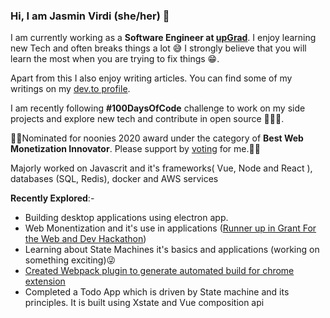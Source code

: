 ### Hi, I am Jasmin Virdi (she/her) 🌸

<!--
**Jasmin2895/Jasmin2895** is a ✨ _special_ ✨ repository because its `README.md` (this file) appears on your GitHub profile.

Here are some ideas to get you started:

- 🔭 I’m currently working on ...
- 🌱 I’m currently learning ...
- 👯 I’m looking to collaborate on ...
- 🤔 I’m looking for help with ...
- 💬 Ask me about ...
- 📫 How to reach me: ...
- 😄 Pronouns: ...
- ⚡ Fun fact: ...
-->

I am currently working as a **Software Engineer at [upGrad](https://www.upgrad.com/)**. I enjoy learning new Tech and often breaks things a lot 😅
I strongly believe that you will learn the most when you are trying to fix things 😁. 

Apart from this I also enjoy writing articles. You can find some of my writings on my [dev.to profile](https://dev.to/jasmin).

I am recently following **#100DaysOfCode** challenge to work on my side projects and explore new tech and contribute in open source 👩🏻‍💻.

🦄🦄Nominated for noonies 2020 award under the category of **Best Web Monetization Innovator**. Please support by [voting](https://noonies.tech/award/best-web-monetization-innovator) for me.🦄🦄 

Majorly worked on Javascrit and it's frameworks( Vue, Node and React ), databases (SQL, Redis), docker and AWS services


**Recently Explored**:-
* Building desktop applications using electron app.
* Web Monentization and it's use in applications ([Runner up in Grant For the Web and Dev Hackathon](https://dev.to/devteam/announcing-the-grant-for-the-web-x-dev-hackathon-winners-1nl4))
* Learning about State Machines it's basics and applications (working on something exciting)😜
* [Created Webpack plugin to generate automated build for chrome extension](https://www.npmjs.com/package/extension-build-webpack-plugin)
* Completed a Todo App which is driven by State machine and its principles. It is built using Xstate and Vue composition api
